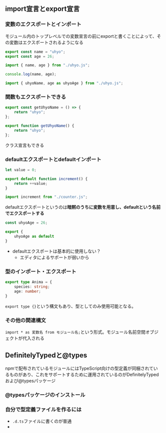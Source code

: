 ## import宣言とexport宣言

### 変数のエクスポートとインポート

モジュール内のトップレベルでの変数宣言の前にexportと書くことによって、その変数はエクスポートされるようになる

```ts
export const name = "uhyo";
export const age = 26;
```

```ts
import { name, age } from "./uhyo.js";

console.log(name, age);
```

```ts
import { uhyoName, age as uhyoAge } from "./uhyo.js";
```

### 関数もエクスポートできる

```ts
export const getUhyoName = () => {
	return "uhyo";
};

export function getUhyoName() {
	return "uhyo";
};
```

クラス宣言もできる

### defaultエクスポートとdefaultインポート

```ts
let value = 0;

export default function increment() {
	return ++value;
}
```

```ts
import increment from "./counter.js";
```

defaultエクスポートというのは**暗黙のうちに変数を用意し、defaultという名前でエクスポートする**

```ts
const uhyoAge = 26;

export {
	uhyoAge as default
}
```

- defaultエクスポートは基本的に使用しない？
	- エディタによるサポートが弱いから

### 型のインポート・エクスポート

```ts
export type Anima = {
	species: string;
	age: number;
}
```

`export type {}`という構文もあり、型としてのみ使用可能となる。

### その他の関連構文

`import * as 変数名 from モジュール名;`という形式。モジュール名前空間オブジェクトが代入される

## DefinitelyTypedと@types

npmで配布されているモジュールにはTypeScript向けの型定義が同梱されているものがあり、これをサポートするために運用されているのがDefinitelyTypedおよび@typesパッケージ

### @typesパッケージのインストール

### 自分で型定義ファイルを作るには

- `.d.ts`ファイルに書くのが普通
- 